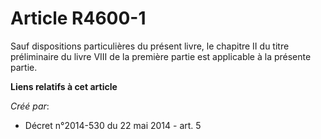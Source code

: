 # Article R4600-1

Sauf dispositions particulières du présent livre, le chapitre II du titre préliminaire du livre VIII de la première partie
est applicable à la présente partie.

**Liens relatifs à cet article**

_Créé par_:

  - Décret n°2014-530 du 22 mai 2014 - art. 5
